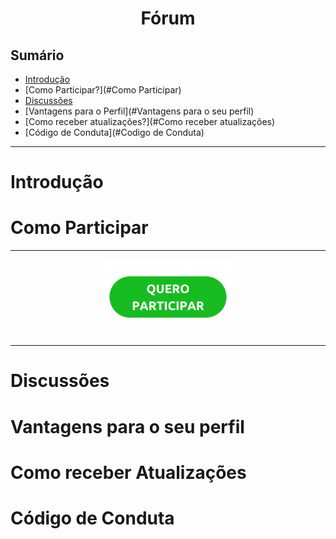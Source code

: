 <h1 align="center"> Fórum </h1>

## Sumário

- [Introdução](#Introdução)
- [Como Participar?](#Como Participar) 
- [Discussões](#Discussões) 
- [Vantagens para o Perfil](#Vantagens para o seu perfil) 
- [Como receber atualizações?](#Como receber atualizações) 
- [Código de Conduta](#Codigo de Conduta) 

---

# Introdução

# Como Participar

---

<p align="center">
<a href="https://github.com/Cominfbr/forum/discussions"><img with="120" height="120" src="https://github.com/Cominfbr/forum/blob/Master/botao-quero-participar-300x173-1.png"></a> 
</p>

---

# Discussões

# Vantagens para o seu perfil

# Como receber Atualizações

# Código de Conduta
